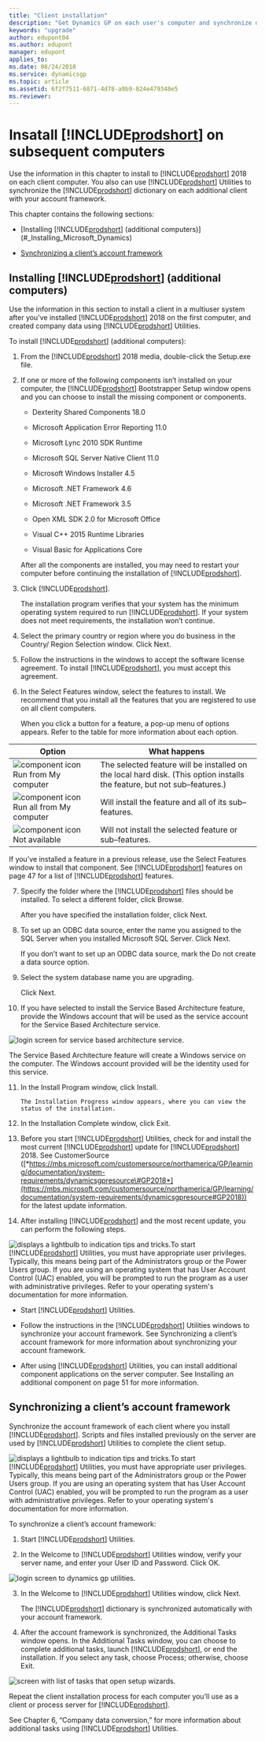 ```yaml
---
title: "Client installation"
description: "Get Dynamics GP on each user's computer and synchronize data with the server."
keywords: "upgrade"
author: edupont04
ms.author: edupont
manager: edupont
applies_to: 
ms.date: 08/24/2018
ms.service: dynamicsgp
ms.topic: article
ms.assetid: 6f2f7511-6871-4d78-a9b9-824e479348e5
ms.reviewer: 
---
```

<span id="_Toc498615810" class="anchor"></span>

# Insatall [!INCLUDE[prodshort](../includes/prodshort.md)] on subsequent computers

Use the information in this chapter to install to [!INCLUDE[prodshort](../includes/prodshort.md)] 2018 on each client computer. You also can use [!INCLUDE[prodshort](../includes/prodshort.md)] Utilities to synchronize the [!INCLUDE[prodshort](../includes/prodshort.md)] dictionary on each additional client with your account framework.

This chapter contains the following sections:

-   [Installing [!INCLUDE[prodshort](../includes/prodshort.md)] (additional computers)](#_Installing_Microsoft_Dynamics)  

-   [Synchronizing a client’s account framework](#synchronizing-a-clients-account-framework)  

## Installing [!INCLUDE[prodshort](../includes/prodshort.md)] (additional computers)

Use the information in this section to install a client in a multiuser system after you’ve installed [!INCLUDE[prodshort](../includes/prodshort.md)] 2018 on the first computer, and created company data using [!INCLUDE[prodshort](../includes/prodshort.md)] Utilities.

To install [!INCLUDE[prodshort](../includes/prodshort.md)] (additional computers):

1. From the [!INCLUDE[prodshort](../includes/prodshort.md)] 2018 media, double-click the Setup.exe file.

2. If one or more of the following components isn’t installed on your computer, the [!INCLUDE[prodshort](../includes/prodshort.md)] Bootstrapper Setup window opens and you can choose to install the missing component or components.

    -   Dexterity Shared Components 18.0

    -   Microsoft Application Error Reporting 11.0

    -   Microsoft Lync 2010 SDK Runtime

    -   Microsoft SQL Server Native Client 11.0

    -   Microsoft Windows Installer 4.5

    -   Microsoft .NET Framework 4.6

    -   Microsoft .NET Framework 3.5

    -   Open XML SDK 2.0 for Microsoft Office

    -   Visual C++ 2015 Runtime Libraries

    -   Visual Basic for Applications Core

    After all the components are installed, you may need to restart your computer before continuing the installation of [!INCLUDE[prodshort](../includes/prodshort.md)].

3. Click [!INCLUDE[prodshort](../includes/prodshort.md)].

    The installation program verifies that your system has the minimum operating system required to run [!INCLUDE[prodshort](../includes/prodshort.md)]. If your system does not meet requirements, the installation won’t continue.

4. Select the primary country or region where you do business in the Country/ Region Selection window. Click Next.

5. Follow the instructions in the windows to accept the software license agreement. To install [!INCLUDE[prodshort](../includes/prodshort.md)], you must accept this agreement.

6. In the Select Features window, select the features to install. We recommend that you install all the features that you are registered to use on all client computers.

    When you click a button for a feature, a pop-up menu of options appears. Refer to the table for more information about each option.

| Option                                                                         | What happens                                                                                                             |
|--------------------------------------------------------------------------------|--------------------------------------------------------------------------------------------------------------------------|
| ![component icon](media/installed-component.png "Component icon") Run from My computer     | The selected feature will be installed on the local hard disk. (This option installs the feature, but not sub–features.) |  
| ![component icon](media/installed-component.png "Component icon") Run all from My computer | Will install the feature and all of its sub–features.                                                                    |  
| ![component icon](media/not-installed-component.png "Component icon") Not available            | Will not install the selected feature or sub–features.                                                                   |  

If you’ve installed a feature in a previous release, use the Select Features window to install that component. See [!INCLUDE[prodshort](../includes/prodshort.md)] features on page 47 for a list of [!INCLUDE[prodshort](../includes/prodshort.md)] features.

7. Specify the folder where the [!INCLUDE[prodshort](../includes/prodshort.md)] files should be installed. To select a different folder, click Browse.

    After you have specified the installation folder, click Next.

8. To set up an ODBC data source, enter the name you assigned to the SQL Server when you installed Microsoft SQL Server. Click Next.

    If you don’t want to set up an ODBC data source, mark the Do not create a data source option.

9. Select the system database name you are upgrading.

    Click Next.

10. If you have selected to install the Service Based Architecture feature, provide the Windows account that will be used as the service account for the Service Based Architecture service.

![login screen for service based architecture service.](media/service-based-architecture-login.png "Login screen")  

The Service Based Architecture feature will create a Windows service on the computer. The Windows account provided will be the identity used for this service.

11. In the Install Program window, click Install.

        The Installation Progress window appears, where you can view the status of the installation.

12. In the Installation Complete window, click Exit.

13. Before you start [!INCLUDE[prodshort](../includes/prodshort.md)] Utilities, check for and install the most current [!INCLUDE[prodshort](../includes/prodshort.md)] update for [!INCLUDE[prodshort](../includes/prodshort.md)] 2018. See CustomerSource ([*https://mbs.microsoft.com/customersource/northamerica/GP/learning/documentation/system-requirements/dynamicsgpresource\#GP2018*](https://mbs.microsoft.com/customersource/northamerica/GP/learning/documentation/system-requirements/dynamicsgpresource#GP2018)) for the latest update information.

14. After installing [!INCLUDE[prodshort](../includes/prodshort.md)] and the most recent update, you can perform the following steps.

![displays a lightbulb to indication tips and tricks.](media/lightbulb.png "Lightbulb symbol")To start [!INCLUDE[prodshort](../includes/prodshort.md)] Utilities, you must have appropriate user privileges. Typically, this means being part of the Administrators group or the Power Users group. If you are using an operating system that has User Account Control (UAC) enabled, you will be prompted to run the program as a user with administrative privileges. Refer to your operating system's documentation for more information.  

-   Start [!INCLUDE[prodshort](../includes/prodshort.md)] Utilities.

-   Follow the instructions in the [!INCLUDE[prodshort](../includes/prodshort.md)] Utilities windows to synchronize your account framework. See Synchronizing a client’s account framework for more information about synchronizing your account framework.

-   After using [!INCLUDE[prodshort](../includes/prodshort.md)] Utilities, you can install additional component applications on the server computer. See Installing an additional component on page 51 for more information.

## Synchronizing a client’s account framework

Synchronize the account framework of each client where you install [!INCLUDE[prodshort](../includes/prodshort.md)]. Scripts and files installed previously on the server are used by [!INCLUDE[prodshort](../includes/prodshort.md)] Utilities to complete the client setup.

![displays a lightbulb to indication tips and tricks.](media/lightbulb.png "Lightbulb symbol")To start [!INCLUDE[prodshort](../includes/prodshort.md)] Utilities, you must have appropriate user privileges. Typically, this means being part of the Administrators group or the Power Users group. If you are using an operating system that has User Account Control (UAC) enabled, you will be prompted to run the program as a user with administrative privileges. Refer to your operating system's documentation for more information.  

To synchronize a client’s account framework:

1. Start [!INCLUDE[prodshort](../includes/prodshort.md)] Utilities.

2. In the Welcome to [!INCLUDE[prodshort](../includes/prodshort.md)] Utilities window, verify your server name, and enter your User ID and Password. Click OK.

![login screen to dynamics gp utilities.](media/gp-utilities-2.png "Login screen")  

3. In the Welcome to [!INCLUDE[prodshort](../includes/prodshort.md)] Utilities window, click Next.

    The [!INCLUDE[prodshort](../includes/prodshort.md)] dictionary is synchronized automatically with your account framework.

4. After the account framework is synchronized, the Additional Tasks window opens. In the Additional Tasks window, you can choose to complete additional tasks, launch [!INCLUDE[prodshort](../includes/prodshort.md)], or end the installation. If you select any task, choose Process; otherwise, choose Exit.

![screen with list of tasks that open setup wizards.](media/gp-utilities-15.png "Task selector")  

Repeat the client installation process for each computer you’ll use as a client or process server for [!INCLUDE[prodshort](../includes/prodshort.md)].

See Chapter 6, “Company data conversion,” for more information about additional tasks using [!INCLUDE[prodshort](../includes/prodshort.md)] Utilities.
